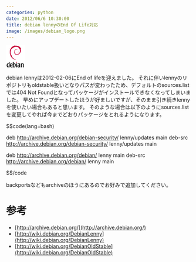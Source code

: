 ```yaml
---
categories: python
date: 2012/06/6 10:30:00
title: debian lennyのEnd Of Life対応
image: /images/debian_logo.png
---
```


![debian](/images/debian_logo.png)

debian lennyは2012-02-06にEnd of lifeを迎えました。
それに伴いlennyのリポジトリもoldstable扱いとなりパスが変わったため、デフォルトのsources.listでは404 Not Foundとなってパッケージがインストールできなくなってしまいました。
早めにアップデートしたほうが好ましいですが、そのまま引き続きlennyを使いたい場合もあると思います。
そのような場合は以下のようにsources.listを変更してやれば今までどおりパッケージをとれるようになります。

$$code(lang=bash)

deb http://archive.debian.org/debian-security/ lenny/updates main
deb-src http://archive.debian.org/debian-security/ lenny/updates main

deb http://archive.debian.org/debian/ lenny main
deb-src http://archive.debian.org/debian/ lenny main

$$/code

backportsなどもarchiveのほうにあるのでお好みで追加してください。

# 参考

* [http://archive.debian.org/](http://archive.debian.org/)
* [http://wiki.debian.org/DebianLenny](http://wiki.debian.org/DebianLenny)
* [http://wiki.debian.org/DebianOldStable](http://wiki.debian.org/DebianOldStable)

<br>
